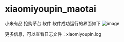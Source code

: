# xiaomiyoupin_maotai
小米有品 抢购茅台 软件
软件成功运行的界面如下
![image](https://user-images.githubusercontent.com/40600240/109805327-45844b00-7c5e-11eb-8559-464c86c3fc83.png)

更多信息，可以查看日志文件：xiaomiyoupin.log
